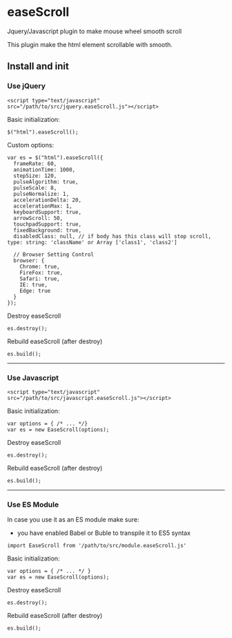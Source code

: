 # easeScroll
Jquery/Javascript plugin to make mouse wheel smooth scroll 

This plugin make the html element scrollable with smooth.


## Install and init

### Use jQuery
```
<script type="text/javascript" src="/path/to/src/jquery.easeScroll.js"></script>
```

Basic initialization:
 
```
$("html").easeScroll();
```

Custom options:

```
var es = $("html").easeScroll({
  frameRate: 60,
  animationTime: 1000,
  stepSize: 120,
  pulseAlgorithm: true,
  pulseScale: 8,
  pulseNormalize: 1,
  accelerationDelta: 20,
  accelerationMax: 1,
  keyboardSupport: true,
  arrowScroll: 50,
  touchpadSupport: true,
  fixedBackground: true,
  disabledClass: null, // if body has this class will stop scroll, type: string: 'className' or Array ['class1', 'class2']

  // Browser Setting Control
  browser: {
    Chrome: true,
    FireFox: true,
    Safari: true,
    IE: true,
    Edge: true
  }
});
```

Destroy easeScroll
```
es.destroy();
```

Rebuild easeScroll (after destroy)
```
es.build();
```

---

### Use Javascript
```
<script type="text/javascript" src="/path/to/src/javascript.easeScroll.js"></script>
```

Basic initialization:
 
```
var options = { /* ... */}
var es = new EaseScroll(options);
```

Destroy easeScroll
```
es.destroy();
```

Rebuild easeScroll (after destroy)
```
es.build();
```

---

### Use ES Module

In case you use it as an ES module make sure:
* you have enabled Babel or Buble to transpile it to ES5 syntax

```
import EaseScroll from '/path/to/src/module.easeScroll.js'
```

Basic initialization:
 
```
var options = { /* ... */ }
var es = new EaseScroll(options);
```

Destroy easeScroll
```
es.destroy();
```

Rebuild easeScroll (after destroy)
```
es.build();
```